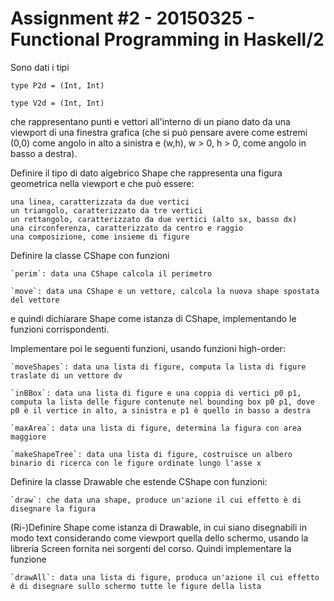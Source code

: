 # Assignment #2 - 20150325 - Functional Programming in Haskell/2

Sono dati i tipi

`type P2d = (Int, Int)`

`type V2d = (Int, Int)`

che rappresentano punti e vettori all'interno di un piano dato da una viewport di una finestra grafica (che si può pensare avere come estremi (0,0) come angolo in alto a sinistra e  (w,h), w > 0, h > 0, come angolo in basso a destra).

Definire il tipo di dato algebrico Shape che rappresenta una figura geometrica nella viewport e che può essere:

    una linea, caratterizzata da due vertici
    un triangolo, caratterizzato da tre vertici
    un rettangolo, caratterizzato da due vertici (alto sx, basso dx)
    una circonferenza, caratterizzato da centro e raggio
    una composizione, come insieme di figure

Definire la classe CShape con funzioni

    `perim`: data una CShape calcola il perimetro

    `move`: data una CShape e un vettore, calcola la nuova shape spostata del vettore 

e quindi dichiarare Shape come istanza di CShape, implementando le funzioni corrispondenti.

Implementare poi le seguenti funzioni, usando funzioni high-order:

    `moveShapes`: data una lista di figure, computa la lista di figure traslate di un vettore dv

    `inBBox`: data una lista di figure e una coppia di vertici p0 p1, computa la lista delle figure contenute nel bounding box p0 p1, dove p0 è il vertice in alto, a sinistra e p1 è quello in basso a destra

    `maxArea`: data una lista di figure, determina la figura con area maggiore

    `makeShapeTree`: data una lista di figure, costruisce un albero binario di ricerca con le figure ordinate lungo l'asse x

Definire la classe Drawable che estende CShape con funzioni:

    `draw`: che data una shape, produce un'azione il cui effetto è di disegnare la figura

(Ri-)Definire Shape come istanza di Drawable, in cui siano disegnabili in modo text considerando come viewport quella dello schermo, usando la libreria Screen fornita nei sorgenti del corso.  Quindi implementare la funzione

    `drawAll`: data una lista di figure, produca un'azione il cui effetto è di disegnare sullo schermo tutte le figure della lista
